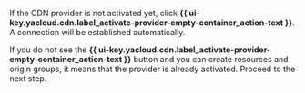 If the CDN provider is not activated yet, click **{{ ui-key.yacloud.cdn.label_activate-provider-empty-container_action-text }}**. A connection will be established automatically.

If you do not see the **{{ ui-key.yacloud.cdn.label_activate-provider-empty-container_action-text }}** button and you can create resources and origin groups, it means that the provider is already activated. Proceed to the next step.
